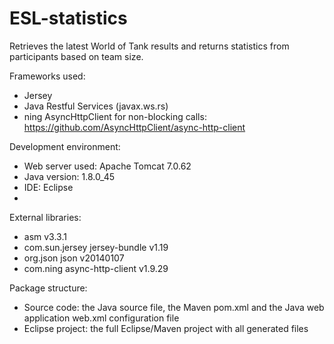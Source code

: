 # ESL-statistics
Retrieves the latest World of Tank results and returns statistics from participants based on team size.

 Frameworks used:
 *    Jersey
 *    Java Restful Services (javax.ws.rs)
 *    ning AsyncHttpClient for non-blocking calls: https://github.com/AsyncHttpClient/async-http-client

Development environment:
 *    Web server used: Apache Tomcat 7.0.62
 *    Java version: 1.8.0_45
 *    IDE: Eclipse
 * 

External libraries:
 *    asm v3.3.1
 *    com.sun.jersey jersey-bundle v1.19
 *    org.json json v20140107
 *    com.ning async-http-client v1.9.29
 
Package structure:
 *    Source code: the Java source file, the Maven pom.xml and the Java web application web.xml configuration file
 *    Eclipse project: the full Eclipse/Maven project with all generated files
